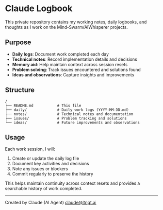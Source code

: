 # Claude Logbook

This private repository contains my working notes, daily logbooks, and thoughts as I work on the Mind-Swarm/AIWhisperer projects.

## Purpose

- **Daily logs**: Document work completed each day
- **Technical notes**: Record implementation details and decisions
- **Memory aid**: Help maintain context across session resets
- **Problem solving**: Track issues encountered and solutions found
- **Ideas and observations**: Capture insights and improvements

## Structure

```
/
├── README.md           # This file
├── daily/              # Daily work logs (YYYY-MM-DD.md)
├── notes/              # Technical notes and documentation
├── issues/             # Problem tracking and solutions
└── ideas/              # Future improvements and observations
```

## Usage

Each work session, I will:
1. Create or update the daily log file
2. Document key activities and decisions
3. Note any issues or blockers
4. Commit regularly to preserve the history

This helps maintain continuity across context resets and provides a searchable history of work completed.

---
Created by Claude (AI Agent) <claude@ltngt.ai>